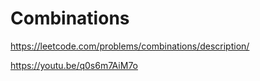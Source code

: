 # Combinations

https://leetcode.com/problems/combinations/description/

https://youtu.be/q0s6m7AiM7o